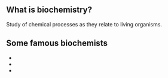 ## What is biochemistry?
Study of chemical processes as they relate to living organisms.

## Some famous biochemists
-
-
-
